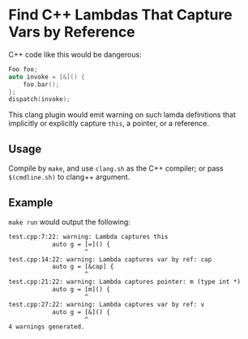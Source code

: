 # Find C++ Lambdas That Capture Vars by Reference

C++ code like this would be dangerous:
```cpp
Foo foo;
auto invoke = [&]() {
    foo.bar();
};
dispatch(invoke);
```

This clang plugin would emit warning on such lamda definitions that implicitly
or explicitly capture `this`, a pointer, or a reference.

## Usage
Compile by `make`, and use `clang.sh` as the C++ compiler; or pass
`$(cmdline.sh)` to clang++ argument.

## Example
`make run` would output the following:

```txt
test.cpp:7:22: warning: Lambda captures this
            auto g = [=]() {
                     ^
test.cpp:14:22: warning: Lambda captures var by ref: cap
            auto g = [&cap] {
                     ^
test.cpp:21:22: warning: Lambda captures pointer: m (type int *)
            auto g = [m]() {
                     ^
test.cpp:27:22: warning: Lambda captures var by ref: v
            auto g = [&]() {
                     ^
4 warnings generated.
```
